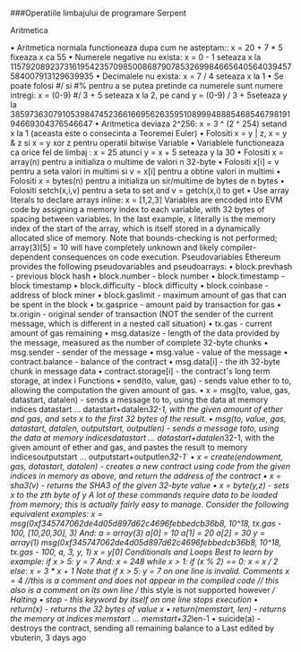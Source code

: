 ###Operatiile limbajului de programare Serpent

Aritmetica

•	Aritmetica normala functioneaza dupa cum ne asteptam:: x = 20 + 7 * 5 fixeaza  x ca 55
•	Numerele negative nu exista:  x = 0 - 1 seteaza x la  115792089237316195423570985008687907853269984665640564039457584007913129639935
•	Decimalele nu exista: x = 7 / 4 seteaza x la 1
•	Se poate folosi #/ si  #% pentru a se putea pretinde ca numerele sunt numere intregi: x = (0-9) #/ 3 + 5 seteaza x la 2, pe cand y = (0-9) / 3 + 5seteaza y la 38597363079105398474523661669562635951089994888546854679819194669304376546647
•	Aritmetica deviaza  2^256: x = 3 ^ (2 ^ 254) setand x la 1 (aceasta este o consecinta a Teoremei Euler)
•	Folositi  x = y | z, x = y & z si  x = y xor z pentru operatii bitwise 
Variable
•	Variablele functioneaza ca orice fel de limbaj : x = 25 atunci y = x + 5 seteaza y la 30
•	Folositi x = array(n) pentru a initializa o multime de valori n 32-byte 
•	Folositi x[i] = v pentru a seta valori in multimi si  v = x[i] pentru a obtine valori in multimi
•	Folositi x = bytes(n) pentru a initializa un sir/multime de bytes de n bytes
•	Folositi setch(x,i,v) pentru a seta to set and v = getch(x,i) to get
•	Use array literals to declare arrays inline: x = [1,2,3]
Variables are encoded into EVM code by assigning a memory index to each variable, with 32 bytes of spacing between variables. In the last example, x literally is the memory index of the start of the array, which is itself stored in a dynamically allocated slice of memory. Note that bounds-checking is not performed; array(3)[5] = 10 will have completely unknown and likely compiler-dependent consequences on code execution.
Pseudovariables
Ethereum provides the following pseudovariables and pseudoarrays:
•	block.prevhash - previous block hash
•	block.number - block number
•	block.timestamp - block timestamp
•	block.difficulty - block difficulty
•	block.coinbase - address of block miner
•	block.gaslimit - maximum amount of gas that can be spent in the block
•	tx.gasprice - amount paid by transaction for gas
•	tx.origin - original sender of transaction (NOT the sender of the current message, which is different in a nested call situation)
•	tx.gas - current amount of gas remaining
•	msg.datasize - length of the data provided by the message, measured as the number of complete 32-byte chunks
•	msg.sender - sender of the message
•	msg.value - value of the message
•	contract.balance - balance of the contract
•	msg.data[i] - the ith 32-byte chunk in message data
•	contract.storage[i] - the contract's long term storage, at index i
Functions
•	send(to, value, gas) - sends value ether to to, allowing the computation the given amount of gas.
•	x = msg(to, value, gas, datastart, datalen) - sends a message to to, using the data at memory indices datastart ... datastart+datalen*32-1, with the given amount of ether and gas, and sets x to the first 32 bytes of the result.
•	msg(to, value, gas, datastart, datalen, outputstart, outputlen) - sends a message toto, using the data at memory indicesdatastart ... datastart+datalen*32-1, with the given amount of ether and gas, and pastes the result to memory indicesoutputstart ... outputstart+outputlen*32-1`
•	x = create(endowment, gas, datastart, datalen) - creates a new contract using code from the given indices in memory as above, and return the address of the contract
•	x = sha3(v) - returns the SHA3 of the given 32-byte value
•	x = byte(y,z) - sets x to the zth byte of y
A lot of these commands require data to be loaded from memory; this is actually fairly easy to manage. Consider the following equivalent examples:
x = msg(0xf345747062de4d05d897d62c4696febbedcb36b8, 10^18, tx.gas - 100, [10,20,30], 3)
And:
a = array(3)
a[0] = 10
a[1] = 20
a[2] = 30
y = array(1)
msg(0xf345747062de4d05d897d62c4696febbedcb36b8, 10^18, tx.gas - 100, a, 3, y, 1)
x = y[0]
Conditionals and Loops
Best to learn by example:
if x > 5:
    y = 7
And:
x = 248
while x > 1:
    if (x % 2) == 0: 
        x = x / 2
    else:
        x = 3 * x + 1
Note that if x > 5: y = 7 on one line is invalid.
Comments
x = 4 //this is a comment and does not appear in the compiled code
  // this also is a comment on its own line
  /* this style is not supported however */
Halting
•	stop - this keyword by itself on one line stops execution
•	return(x) - returns the 32 bytes of value x
•	return(memstart, len) - returns the memory at indices memstart ... memstart+32*len-1
•	suicide(a) - destroys the contract, sending all remaining balance to a
Last edited by vbuterin, 3 days ago
